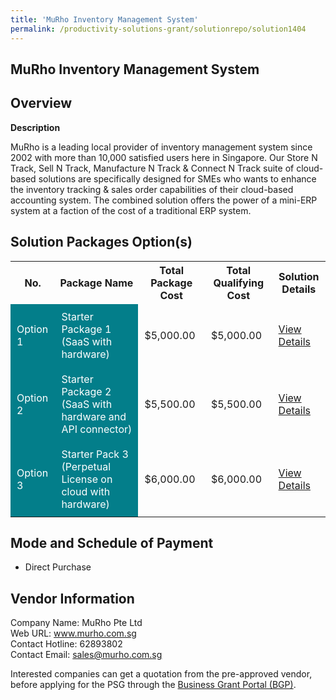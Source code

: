 ```yaml
---
title: 'MuRho Inventory Management System'
permalink: /productivity-solutions-grant/solutionrepo/solution1404
---
```


## MuRho Inventory Management System

## Overview

**Description**

MuRho is a leading local provider of inventory management system since 2002 with more than 10,000 satisfied users here in Singapore. Our Store N Track, Sell N Track, Manufacture N Track & Connect N Track suite of cloud-based solutions are specifically designed for SMEs who wants to enhance the inventory tracking & sales order capabilities of their cloud-based accounting system. The combined solution offers the power of a mini-ERP system at a faction of the cost of a traditional ERP system.

## Solution Packages Option(s)

<table>
<tr>
<th><b>No.</b></th>
<th><b>Package Name</b></th>
<th><b>Total Package Cost</b></th>
<th><b>Total Qualifying Cost</b></th>
<th><b>Solution Details</b></th>
</tr>
<tr>
<td style='padding: 10px; background-color: #037E8A; color: #FFFFFF;'>Option 1</td>
<td style='padding: 10px; background-color: #037E8A; color: #FFFFFF;'>Starter Package 1 (SaaS with hardware)</td>
<td style='padding: 10px;'>$5,000.00</td>
<td style='padding: 10px;'>$5,000.00</td>
<td style='padding: 10px;'><a href='/images/psg/MuRho_Inventory_Management_System_Desensitised_Annex3_Part1.pdf' target='_blank'>View Details</a></td>
</tr>
<tr>
<td style='padding: 10px; background-color: #037E8A; color: #FFFFFF;'>Option 2</td>
<td style='padding: 10px; background-color: #037E8A; color: #FFFFFF;'>Starter Package 2 (SaaS with hardware and API connector)</td>
<td style='padding: 10px;'>$5,500.00</td>
<td style='padding: 10px;'>$5,500.00</td>
<td style='padding: 10px;'><a href='/images/psg/MuRho_Inventory_Management_System_Desensitised_Annex3_Part2.pdf' target='_blank'>View Details</a></td>
</tr>
<tr>
<td style='padding: 10px; background-color: #037E8A; color: #FFFFFF;'>Option 3</td>
<td style='padding: 10px; background-color: #037E8A; color: #FFFFFF;'>Starter Pack 3 (Perpetual License on cloud with hardware) </td>
<td style='padding: 10px;'>$6,000.00</td>
<td style='padding: 10px;'>$6,000.00</td>
<td style='padding: 10px;'><a href='/images/psg/MuRho_Inventory_Management_System_Desensitised_Annex3_Part3.pdf' target='_blank'>View Details</a></td>
</tr>
</table>

## Mode and Schedule of Payment

 - Direct Purchase

## Vendor Information

 Company Name: MuRho Pte Ltd <br>Web URL: www.murho.com.sg <br>Contact Hotline: 62893802 <br>Contact Email: sales@murho.com.sg <br>

Interested companies can get a quotation from the pre-approved vendor, before applying for the PSG through the <a href='https://www.businessgrants.gov.sg/' target='_blank' rel='noopener'>Business Grant Portal (BGP)</a>.

<script src="/jquery/resize-tables.js"></script>
